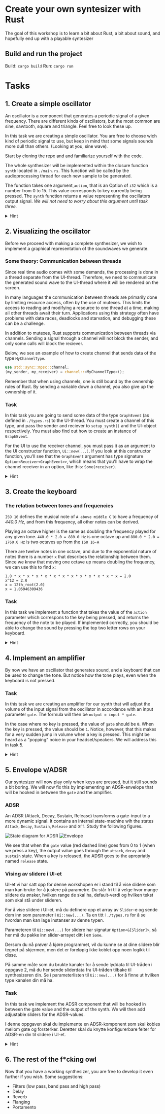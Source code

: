 # Create your own syntesizer with Rust

The goal of this workshop is to learn a bit about Rust, a bit about sound, and hopefully end up with a playable syntesizer

## Build and run the project
Build: `cargo build`
Run: `cargo run`

# Tasks

## 1. Create a simple oscillator
An oscillator is a component that generates a periodic signal of a given frequency. There are different kinds of oscillators, but the most common are sine, sawtooth, square and triangle. Feel free to look these up.

In this task we are creating a simple oscillator. You are free to choose wich kind of periodic signal to use, but keep in mind that some signals sounds more dull than others. (Looking at you, sine wave).

Start by cloning the repo and and familiarize yourself with the code.

The whole synthesizer will be implemented within the closure function `synth` located in `./main.rs`. This function will be called by the audioprocessing thread for each new sample to be generated.

The function takes one argument,`action`, that is an Option of `i32` which is a number from 0 to 15. This value corresponds to key currently being pressed. The `synth` function returns a value representing the oscillators output signal. _We will not need to worry about this argument until task three._

<details>
<summary>Hint</summary>

A sine oscillation wave can be expressed by the following.

y(t) = A * sin(2 &#960; &#402; t &#43; &phi;), where A, &#402;, and &phi; are constant parameters.

A = amplitude\
&#402; = ordinary frequency. Try `440Hz`\
&phi; = phase

Sinusiod function is explained in detail [here](https://en.wikipedia.org/wiki/Sine_wave).
Phase are explained in detail [here](https://en.wikipedia.org/wiki/Phase_(waves)#Formula_for_phase_of_an_oscillation_or_a_wave).

You're highly encouraged to implement another type of oscillating wave:
- [Square wave](https://en.wikipedia.org/wiki/Square_wave)
- [Triangle wave](https://en.wikipedia.org/wiki/Triangle_wave)
- [Sawtooth wave](https://en.wikipedia.org/wiki/Sawtooth_wave)
</details>

## 2. Visualizing the oscillator
Before we proceed with making a complete synthesizer, we wish to implement a graphical representation of the soundwaves we generate.

### Some theory: Communication between threads
Since real time audio comes with some demands, the processing is done in a  thread separate from the UI-thread. Therefore, we need to communicate the generated sound wave to the UI-thread where it will be rendered on the screen.

In many languages the communication between threads are primarily done by limiting resource access, often by the use of mutexes. This limits the access to reading and modifying a resource to one thread at a time, making all other threads await their turn. Applications using this strategy often have problems with data races, deadlocks and starvation, and debugging these can be a challenge.

In addition to mutexes, Rust supports communication between threads via 
channels. Sending a signal through a channel will not block the sender, and only some calls will block the reciever. 

Below, we see an example of how to create channel that sends data of the type `MyChannelType`.

```rust
use std::sync::mpsc::channel;
(my_sender, my_receiver) = channel::<MyChannelType>();
```

Remember that when using channels, one is still bound by the ownership rules of Rust. By sending a variable down a channel, you also give up the ownership of it.

### Task
In this task you are going to send some data of the type `GraphEvent` (as defined in `./types.rs`) to the UI-thread. You must create a channel of this type, and pass the sender and reciever to `setup_synth()` and the UI-object respectively. You must also find out how to create an instance of `GraphEvent`.

For the UI to use the receiver channel, you must pass it as an argument to the UI constructor function, `Ui::new(...)`. If you look at this constructor function, you'll see that the `GraphEvent` argument has type signature `Option<Receiver<GraphEvent>>`, which means that you'll have to wrap the channel receiver in an option, like this: `Some(receiver)`.

<details>
<summary>Hint</summary>

The data points in `GraphEvent` are held in a queue og type `VecDeque<f64>`.
</details>

## 3. Create the keyboard

### The relation between tones and frequencies
`ISO 16` defines the musical note of `A above middle C` to have a frequency of _440.0 Hz_, and from this frequency, all other notes can be derived.     

Playing an octave higher is the same as doubling the frequency played for any given tone. `440.0 * 2.0 = 880.0 Hz` is one octave up and `880.0 * 2.0 = 1760.0 Hz` is two octaves up from the `ISO 16-A`

There are twelve notes in one octave, and due to the exponential nature of notes there is a number `x` that describes the relationship between them. Since we know that moving one octave up means doubling the frequency, we can use this to find `x`:

```
1.0 * x * x * x * x * x * x * x * x * x * x * x * x = 2.0
x^12 = 2.0
x = 12th_root(2.0)
x = 1.05946309436
```


### Task
In this task we implement a function that takes the value of the `action` parameter which correspons to the key being pressed, and returns the frequency of the note to be played. If implemented correctly, you should be able to change the sound by pressing the top two letter rows on your keyboard.



<details>
<summary>Hint</summary>

</details>

## 4. Implement an amplifier 
By now we have an oscillator that generates sound, and a keyboard that can be used to change the tone. But notice how the tone plays, even when the keyboard is not pressed.

### Task
In this task we are creating an amplifier for our synth that will adjust the 
volume of the input signal from the oscillator in accordance with an input parameter `gate`. The formula will then be `output = input * gate`.

In the case where no key is pressed, the value of `gate` should be `0`. When the key is pressed, the value should be `1`. Notice, however, that this makes for a very sudden jump in volume when a key is pressed. This might be heard as a "popping" noice in your headset/speakers. We will address this in task 5.


<details>
<summary>Hint</summary>

The amp can be implemented as a function, or right into the synth-function.
</details>

## 5. Envelope v/ADSR
Our syntesizer will now play only when keys are pressed, but it still sounds a bit boring. We will now fix this by implementing an ADSR-envelope that will be hooked in between the `gate` and the amplifier.

### ADSR
An ADSR (Attack, Decay, Sustain, Release) transforms a gate-input to a more dynamic signal. It contains an internal state-machine wih the states `Attack`, `Decay`, `Sustain`, `Release` and `Off`. Study the following figures.

![State diagram for ADSR](images/adsr-state-machine.png)
![Envelope](images/Envelope.png)

We see that when the `gate` value (red dashed line) goes from 0 to 1 (when we press a key), the output value goes through the `attack`, `decay` and `sustain` state. When a key is released, the ADSR goes to the apropriatly named `release` state.


### Vising av slidere i UI-et
UI-et vi har satt opp for denne workshopen er i stand til å vise slidere som man kan bruke for å justere på parametre. Du står fri til å
velge hvor mange slidere du ønsker, hvilken range de skal ha, default-verdi og hvilken tekst som skal stå under slideren.

For å vise slidere i UI-et, må du definere opp et array av `Slider`-e og sende dem inn som parameter i `Ui::new(...)`. Ta en titt i
`./types.rs` for å se hvordan man kan lage instanser av denne typen.

Parameteren til `Ui::new(...)` for slidere har signatur `Option<&[Slider]>`, så her må du pakke inn slider-arrayet ditt i en `Some`.

Dersom du nå prøver å kjøre programmet, vil du kunne se at dine slidere blir tegnet på skjermen, men det er foreløpig ikke koblet opp
noen logikk til disse.

På samme måte som du brukte kanaler for å sende lyddata til UI-tråden i oppgave 2, må du her sende sliderdata fra UI-tråden tilbake til
synthesizeren din. Se i parameterlisten til `Ui::new(...)` for å finne ut hvilken type kanalen din må ha.

### Task

In this task we implement the ADSR component that will be hooked in between the gate value and the output of the synth. We will then add adjustable sliders for the ADSR-values.

I denne oppgaven skal du implemente en ADSR-komponent som skal kobles mellom gate og forsterker. Deretter skal du knytte konfigurerbare
felter for ADSR-en din til slidere i UI-et.


<details>
<summary>Hint</summary>

</details>

## 6. The rest of the f\*cking owl
Now that you have a working synthesizer, you are free to develop it even further if you wish. Some suggestions:

- Filters (low pass, band pass and high pass)
- Delay
- Reverb
- Flanging
- Portamento
